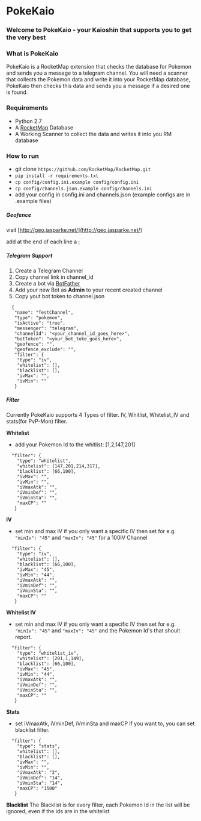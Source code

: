 # PokeKaio
### Welcome to PokeKaio - your Kaioshin that supports you to get the very best

### What is PokeKaio
PokeKaio is a RocketMap extension that checks the database for Pokemon and sends you a message to a telegram channel.
You will need a scanner that collects the Pokemon data and write it into your RocketMap database, PokeKaio then checks this data and sends you a message if a desired one is found.


### Requirements
* Python 2.7
* A [RocketMap](https://github.com/RocketMap/RocketMap) Database 
* A Working Scanner to collect the data and writes it into you RM database


### How to run

- git clone ```https://github.com/RocketMap/RocketMap.git```
- ```pip install -r requirements.txt ```
- ```cp config/config.ini.example config/config.ini```
- ```cp config/channels.json.example config/channels.ini```
- add your config in config.ini and channels.json (example configs are in .example files)


##### Geofence
visit [http://geo.jasparke.net/](http://geo.jasparke.net/)

add at the end of each line a  ; 


##### Telegram Support

1. Create a Telegram Channel
2. Copy channel link in channel_id
3. Create a bot via [BotFather](https://core.telegram.org/bots#6-botfather)
4. Add your new Bot as **Admin** to your recent created channel
5. Copy yout bot token to channel.json 
 
```
  {
   "name": "TestChannel",
   "type": "pokemon",
   "isActive": "true",
   "messenger": "telegram",
   "channelId": "<your_channel_id_goes_here>",
   "botToken": "<your_bot_toke_goes_here>",
   "geofence": "",
   "geofence_exclude": "",
   "filter": {
    "type": "iv",
    "whitelist": [],
    "blacklist": [],
    "ivMax": "",
    "ivMin": ""
   }

```
##### Filter
Currently PokeKaio supports 4 Types of filter. IV, Whitlist, Whitelist_IV and stats(for PvP-Mon) filter.

**Whitelist**

* add your Pokemon Id to the whitlist: [1,2,147,201]

``` 
  "filter": {
    "type": "whitelist",
    "whitelist": [147,201,214,317],
    "blacklist": [66,100],
    "ivMax": "",
    "ivMin": "",
    "iVmaxAtk": "",
    "iVminDef": "",
    "iVminSta": "",
    "maxCP": ""
   }
```   
  

**IV** 
* set min and max IV if you only want a specific IV then set for e.g. ```"minIv": "45"``` and ```"maxIv": "45"``` for a 100IV Channel
```  
  "filter": {
    "type": "iv",
    "whitelist": [],
    "blacklist": [66,100],
    "ivMax": "45",
    "ivMin": "44",
    "iVmaxAtk": "",
    "iVminDef": "",
    "iVminSta": "",
    "maxCP": ""
   }
```

**Whitelist IV** 
* set min and max IV if you only want a specific IV then set for e.g. ```"minIv": "45"``` and ```"maxIv": "45"``` and the Pokemon Id's that shoult report.
```  
  "filter": {
    "type": "whitelist_iv",
    "whitelist": [201,1,149],
    "blacklist": [66,100],
    "ivMax": "45",
    "ivMin": "44",
    "iVmaxAtk": "",
    "iVminDef": "",
    "iVminSta": "",
    "maxCP": ""
   }
```

**Stats** 
* set  iVmaxAtk, iVminDef, iVminSta and maxCP if you want to, you can set blacklist filter.
```  
  "filter": {
    "type": "stats",
    "whitelist": [],
    "blacklist": [],
    "ivMax": "",
    "ivMin": "",
    "iVmaxAtk": "2",
    "iVminDef": "14",
    "iVminSta": "14",
    "maxCP": "1500"
   }
```
**Blacklist** The Blacklist is for every filter, each Pokemon Id in the list will be ignored, even if the ids are in the whitelist
